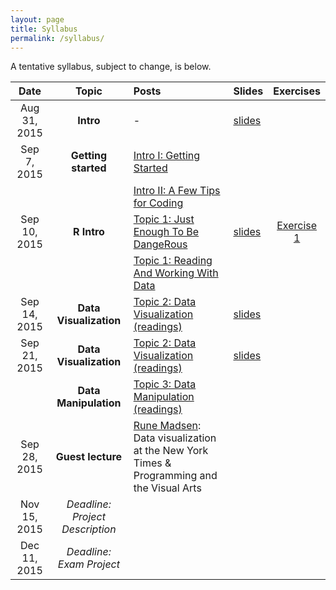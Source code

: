 ```yaml
---
layout: page
title: Syllabus
permalink: /syllabus/
---
```


A tentative syllabus, subject to change, is below.


|Date|Topic|Posts|Slides|Exercises|
|:----:|:-----:|:-----|:-----|:-----:|
|Aug 31, 2015| **Intro** | - | [slides](http://sebastianbarfort.github.io/sds/slides/SDS_lecture1.pdf) |
|Sep 7, 2015| **Getting started** | [Intro I: Getting Started](http://sebastianbarfort.github.io/sds/posts/2015/08/31/getting-started.html) |
|| | [Intro II: A Few Tips for Coding](http://sebastianbarfort.github.io/sds/posts/2015/08/31/intro-to-programming.html) |
|Sep 10, 2015| **R Intro** | [Topic 1: Just Enough To Be DangeRous](http://sebastianbarfort.github.io/sds/posts/2015/09/07/intro-to-R-I.html) | [slides](http://sebastianbarfort.github.io/sds/slides/lecture2.html) | [Exercise 1](http://sebastianbarfort.github.io/sds/posts/2015/09/11/exercise-1.html)
|| | [Topic 1: Reading And Working With Data](http://sebastianbarfort.github.io/sds/posts/2015/09/10/intro-to-R-II.html) |
|Sep 14, 2015| **Data Visualization** | [Topic 2: Data Visualization (readings)](http://sebastianbarfort.github.io/sds/posts/2015/09/14/data-visualization.html) | [slides](http://sebastianbarfort.github.io/sds/slides/lecture3.html)
|Sep 21, 2015| **Data Visualization** | [Topic 2: Data Visualization (readings)](http://sebastianbarfort.github.io/sds/posts/2015/09/14/data-visualization.html) | [slides](http://sebastianbarfort.github.io/sds/slides/lecture4.html)
| | **Data Manipulation**  | [Topic 3: Data Manipulation (readings)](http://sebastianbarfort.github.io/sds/homework/2015/09/21/data-manipulation-I.html) |
|Sep 28, 2015| **Guest lecture** | [Rune Madsen](http://www.runemadsen.com/): Data visualization at the New York Times & Programming and the Visual Arts|
|Nov 15, 2015| *Deadline: Project Description* | |
|Dec 11, 2015| *Deadline: Exam Project* | |
